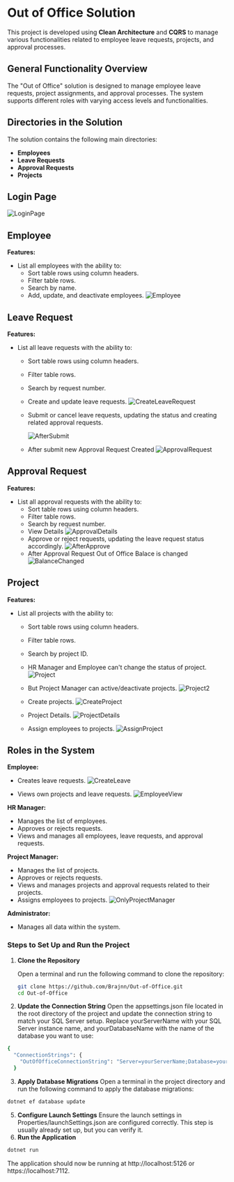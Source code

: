 # Out of Office Solution

This project is developed using **Clean Architecture** and **CQRS** to manage various functionalities related to employee leave requests, projects, and approval processes.

## General Functionality Overview

The "Out of Office" solution is designed to manage employee leave requests, project assignments, and approval processes. The system supports different roles with varying access levels and functionalities.

## Directories in the Solution

The solution contains the following main directories:

- **Employees**
- **Leave Requests**
- **Approval Requests**
- **Projects**
## Login Page
  ![LoginPage](https://github.com/Brajnn/Out-of-Office/assets/120382137/23415e96-7ee5-45a1-b237-b147fd36f8da)
## Employee

**Features:**
- List all employees with the ability to:
  - Sort table rows using column headers.
  - Filter table rows.
  - Search by name.
  - Add, update, and deactivate employees.
![Employee](https://github.com/Brajnn/Out-of-Office/assets/120382137/246b28b7-5665-4785-967d-7cc355a1c242)

## Leave Request

**Features:**

- List all leave requests with the ability to:
  - Sort table rows using column headers.
  - Filter table rows.
  - Search by request number.
  - Create and update leave requests.
    ![CreateLeaveRequest](https://github.com/Brajnn/Out-of-Office/assets/120382137/544ab25c-eb42-4782-bf77-b8304c7d46bb)

  - Submit or cancel leave requests, updating the status and creating related approval requests.

    ![AfterSubmit](https://github.com/Brajnn/Out-of-Office/assets/120382137/7ebdce7c-7d59-4b0b-b7e3-7d01652d8458)
  - After submit new Approval Request Created
    ![ApprovalRequest](https://github.com/Brajnn/Out-of-Office/assets/120382137/493a82ec-76b4-43ab-a52c-bf8e5a7db5d6)


## Approval Request

**Features:**

- List all approval requests with the ability to:
  - Sort table rows using column headers.
  - Filter table rows.
  - Search by request number.
  - View Details
    ![ApprovalDetails](https://github.com/Brajnn/Out-of-Office/assets/120382137/7c48e2bb-7624-4235-b755-f853b405cc8c)
  - Approve or reject requests, updating the leave request status accordingly.
    ![AfterApprove](https://github.com/Brajnn/Out-of-Office/assets/120382137/5ec46468-b08b-447f-a689-6e4c26670bdb)
  - After Approval Request Out of Office Balace is changed
    ![BalanceChanged](https://github.com/Brajnn/Out-of-Office/assets/120382137/98fb0f1a-dfd8-4001-8fcb-419886d3035c)

## Project

**Features:**

- List all projects with the ability to:
  - Sort table rows using column headers.
  - Filter table rows.
  - Search by project ID.
  - HR Manager and Employee can't change the status of project.
   ![Project](https://github.com/Brajnn/Out-of-Office/assets/120382137/c4b39758-0642-404a-940e-111294b992af)
  - But Project Manager can active/deactivate projects.
   ![Project2](https://github.com/Brajnn/Out-of-Office/assets/120382137/63b5f759-fc0c-44af-857d-a23627740403)


  - Create projects.
    ![CreateProject](https://github.com/Brajnn/Out-of-Office/assets/120382137/04f5e620-7153-404e-97f7-ab5b49929669)
  - Project Details.
    ![ProjectDetails](https://github.com/Brajnn/Out-of-Office/assets/120382137/64627150-2556-4c43-b64e-b218d6543dd9)

  - Assign employees to projects.
    ![AssignProject](https://github.com/Brajnn/Out-of-Office/assets/120382137/9583c48f-456b-46b4-8073-db28d132ea52)



## Roles in the System

**Employee:**

- Creates leave requests.
  ![CreateLeave](https://github.com/Brajnn/Out-of-Office/assets/120382137/2d3e839b-fa5b-4dea-9686-5b47aeee672b)

- Views own projects and leave requests.
  ![EmployeeView](https://github.com/Brajnn/Out-of-Office/assets/120382137/25216dd4-914d-45b9-8c72-f5270025bd3a)

**HR Manager:**

- Manages the list of employees.
- Approves or rejects requests.
- Views and manages all employees, leave requests, and approval requests.

**Project Manager:**

- Manages the list of projects.
- Approves or rejects requests.
- Views and manages projects and approval requests related to their projects.
- Assigns employees to projects.
  ![OnlyProjectManager](https://github.com/Brajnn/Out-of-Office/assets/120382137/fd52e090-5358-47d6-8f84-8058cbae2199)


**Administrator:**

- Manages all data within the system.

### Steps to Set Up and Run the Project
1. **Clone the Repository**

   Open a terminal and run the following command to clone the repository:

   ```bash
   git clone https://github.com/Brajnn/Out-of-Office.git
   cd Out-of-Office
2. **Update the Connection String**
Open the appsettings.json file located in the root directory of the project and update the connection string to match your SQL Server setup.
Replace yourServerName with your SQL Server instance name, and yourDatabaseName with the name of the database you want to use:
  ```bash
  {
    "ConnectionStrings": {
      "OutOfOfficeConnectionString": "Server=yourServerName;Database=yourDatabaseName;Trusted_Connection=True;"
    }
  ```
3. **Apply Database Migrations**
Open a terminal in the project directory and run the following command to apply the database migrations:
```bash
dotnet ef database update
```
5. **Configure Launch Settings**
Ensure the launch settings in Properties/launchSettings.json are configured correctly. This step is usually already set up, but you can verify it.
6. **Run the Application**
```bash
dotnet run
```
The application should now be running at http://localhost:5126 or https://localhost:7112.
